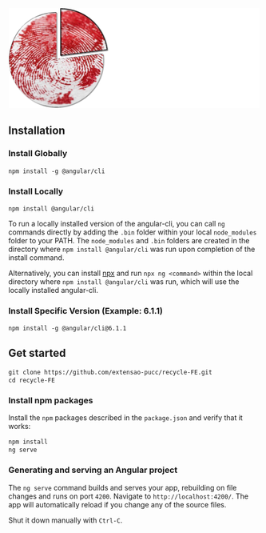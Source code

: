<div align="center">
  <img src="https://github.com/c-Bruno/I5-FE/blob/main/src/assets/imgs/logocompleto.fw.png" alt="logo-i5" height="200"> 
</div>

## Installation
### [](https://github.com/angular/angular-cli/blob/master/packages/angular/cli/README.md#install-globally)Install Globally
```shell
npm install -g @angular/cli
```

### [](https://github.com/angular/angular-cli/blob/master/packages/angular/cli/README.md#install-locally)Install Locally
```shell
npm install @angular/cli
```

To run a locally installed version of the angular-cli, you can call  `ng`  commands directly by adding the  `.bin`  folder within your local  `node_modules`  folder to your PATH. The  `node_modules`  and  `.bin`  folders are created in the directory where  `npm install @angular/cli`  was run upon completion of the install command.

Alternatively, you can install  [npx](https://www.npmjs.com/package/npx)  and run  `npx ng <command>`  within the local directory where  `npm install @angular/cli`  was run, which will use the locally installed angular-cli.

### [](https://github.com/angular/angular-cli/blob/master/packages/angular/cli/README.md#install-specific-version-example-611)Install Specific Version (Example: 6.1.1)
```shell
npm install -g @angular/cli@6.1.1
```


## Get started
```shell
git clone https://github.com/extensao-pucc/recycle-FE.git
cd recycle-FE
```
### Install npm packages

Install the `npm` packages described in the `package.json` and verify that it works:
```shell
npm install
ng serve
```

### Generating and serving an Angular project
The `ng serve` command builds and serves your app, rebuilding on file changes and runs on port `4200`.
Navigate to `http://localhost:4200/`. The app will automatically reload if you change any of the source files.

Shut it down manually with `Ctrl-C`.
